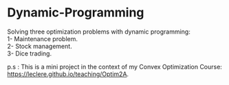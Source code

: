 # Dynamic-Programming
Solving three optimization problems with dynamic programming: <br>
1- Maintenance problem. <br>
2- Stock management. <br>
3- Dice trading. <br>

p.s : This is a mini project in the context of my Convex Optimization Course: https://leclere.github.io/teaching/Optim2A.
